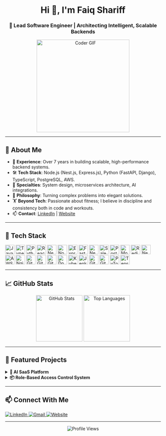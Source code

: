 <h1 align="center">Hi 👋, I'm Faiq Shariff</h1>
<h3 align="center">🚀 Lead Software Engineer | Architecting Intelligent, Scalable Backends</h3>

<p align="center">
  <img src="https://media.giphy.com/media/qgQUggAC3Pfv687qPC/giphy.gif" width="300" alt="Coder GIF">
</p>

---

## 🧠 About Me

- 🔧 **Experience**: Over 7 years in building scalable, high-performance backend systems.
- 🛠️ **Tech Stack**: Node.js (Nest.js, Express.js), Python (FastAPI, Django), TypeScript, PostgreSQL, AWS.
- 🧩 **Specialties**: System design, microservices architecture, AI integrations.
- 🧠 **Philosophy**: Turning complex problems into elegant solutions.
- 🏋️ **Beyond Tech**: Passionate about fitness; I believe in discipline and consistency both in code and workouts.
- 📫 **Contact**: [LinkedIn](https://www.linkedin.com/in/ifaiq) | [Website](https://magicfaiq.com/)

---

## 🧰 Tech Stack

<p align="left">
  <!-- Programming Languages -->
  <img src="https://cdn.jsdelivr.net/gh/devicons/devicon/icons/javascript/javascript-original.svg" height="30" alt="JavaScript" />
  <img src="https://cdn.jsdelivr.net/gh/devicons/devicon/icons/typescript/typescript-original.svg" height="30" alt="TypeScript" />
  <img src="https://cdn.jsdelivr.net/gh/devicons/devicon/icons/python/python-original.svg" height="30" alt="Python" />
  
  <!-- Frontend -->
  <img src="https://cdn.jsdelivr.net/gh/devicons/devicon/icons/react/react-original.svg" height="30" alt="React" />
  <img src="https://cdn.jsdelivr.net/gh/devicons/devicon/icons/nextjs/nextjs-original.svg" height="30" alt="Next.js" />
  
  <!-- Backend -->
  <img src="https://cdn.jsdelivr.net/gh/devicons/devicon/icons/nodejs/nodejs-original.svg" height="30" alt="Node.js" />
  <img src="https://cdn.jsdelivr.net/gh/devicons/devicon/icons/express/express-original.svg" height="30" alt="Express.js" />
  <img src="https://cdn.jsdelivr.net/gh/devicons/devicon/icons/fastapi/fastapi-original.svg" height="30" alt="FastAPI" />
  <img src="https://upload.wikimedia.org/wikipedia/commons/3/37/NestJS-logo-wordmark.svg" height="30" alt="NestJS" />
<img src="http://clutch.com/wp-content/uploads/2018/04/salesforce-commerce-cloud-logo.png" height="30" alt="Salesforce Commerce Cloud" />

  <!-- Databases -->
  <img src="https://cdn.jsdelivr.net/gh/devicons/devicon/icons/postgresql/postgresql-original.svg" height="30" alt="PostgreSQL" />
  <img src="https://cdn.jsdelivr.net/gh/devicons/devicon/icons/mongodb/mongodb-original.svg" height="30" alt="MongoDB" />
  <img src="https://cdn.jsdelivr.net/gh/devicons/devicon/icons/redis/redis-original.svg" height="30" alt="Redis" />
  <img src="https://upload.wikimedia.org/wikipedia/commons/a/a5/Neo4j-logo2024color.png" height="30" alt="Neo4j" />

  <!-- Cloud & DevOps -->
  <img src="https://upload.wikimedia.org/wikipedia/commons/thumb/9/93/Amazon_Web_Services_Logo.svg/1708px-Amazon_Web_Services_Logo.svg.png" height="30" alt="AWS" />
  <img src="https://cdn.jsdelivr.net/gh/devicons/devicon/icons/nginx/nginx-original.svg" height="30" alt="Nginx" />
  <img src="https://cdn.jsdelivr.net/gh/devicons/devicon/icons/git/git-original.svg" height="30" alt="Git" />
  <img src="https://cdn.jsdelivr.net/gh/devicons/devicon/icons/github/github-original.svg" height="30" alt="GitHub" />
  <img src="https://cdn.jsdelivr.net/gh/devicons/devicon/icons/gitlab/gitlab-original.svg" height="30" alt="GitLab" />
  <img src="https://cdn.jsdelivr.net/gh/devicons/devicon/icons/docker/docker-original.svg" height="30" alt="Docker" />
  <img src="https://cdn.jsdelivr.net/gh/devicons/devicon/icons/kubernetes/kubernetes-plain.svg" height="30" alt="Kubernetes" />
  <img src="https://cdn.jsdelivr.net/gh/devicons/devicon/icons/jenkins/jenkins-original.svg" height="30" alt="Jenkins" />
  
  <!-- CI/CD -->
  <img src="https://cdn.jsdelivr.net/gh/devicons/devicon/icons/github/github-original.svg" height="30" alt="GitHub Actions" />
  <img src="https://cdn.jsdelivr.net/gh/devicons/devicon/icons/gitlab/gitlab-original.svg" height="30" alt="GitLab CI" />

  <!-- AI & ML -->
  <img src="https://upload.wikimedia.org/wikipedia/commons/1/10/PyTorch_logo_icon.svg" height="30" alt="PyTorch" />
  <img src="https://upload.wikimedia.org/wikipedia/commons/2/2d/Tensorflow_logo.svg" height="30" alt="TensorFlow" />
</p>


---

## 📈 GitHub Stats

<p align="center">
  <img src="https://github-readme-stats.vercel.app/api?username=ifaiq&show_icons=true&theme=github_dark" height="150" alt="GitHub Stats" />
  <img src="https://github-readme-stats.vercel.app/api/top-langs/?username=ifaiq&layout=compact&theme=github_dark" height="150" alt="Top Languages" />
</p>

---

## 🚀 Featured Projects

<details>
  <summary><b>🧠 AI SaaS Platform</b></summary>
  <p>Developed a multi-tenant AI SaaS platform integrating FastAPI and OpenAI, enabling enterprises to train custom document-based assistants.</p>
  <p>🔗 <a href="https://github.com/your-repo">View Code</a></p>
</details>

<details>
  <summary><b>📦 Role-Based Access Control System</b></summary>
  <p>Engineered a modular RBAC system using PostgreSQL, Prisma, and Express.js, supporting nested sub-company structures and dynamic permission management.</p>
</details>

---

## 📫 Connect With Me

<p align="left">
  <a href="https://www.linkedin.com/in/ifaiq" target="_blank">
    <img alt="LinkedIn" src="https://img.shields.io/badge/LinkedIn-blue?style=for-the-badge&logo=linkedin" />
  </a>
  <a href="mailto:your.email@example.com" target="_blank">
    <img alt="Gmail" src="https://img.shields.io/badge/Gmail-D14836?style=for-the-badge&logo=gmail&logoColor=white" />
  </a>
  <a href="https://magicfaiq.com" target="_blank">
    <img alt="Website" src="https://img.shields.io/badge/Website-000000?style=for-the-badge&logo=About.me&logoColor=white" />
  </a>
</p>

---

<p align="center">
  <img src="https://komarev.com/ghpvc/?username=ifaiq&label=Profile%20views&color=0e75b6&style=flat" alt="Profile Views" />
</p>
